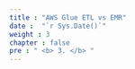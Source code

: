 ```yaml
---
title : "AWS Glue ETL vs EMR"
date :  "`r Sys.Date()`" 
weight : 3 
chapter : false
pre : " <b> 3. </b> "
---
```

